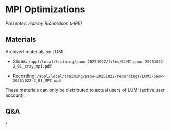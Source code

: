# MPI Optimizations

*Presenter: Harvey Richardson (HPE)*


## Materials

<!--
Course materials will be made available during and after the course
-->

<!--
Temporary location of materials (for the lifetime of the training project):

-   Slides: `/project/project_465002175/Slides/HPE/06_cray_mpi_short.pdf`
-->

Archived materials on LUMI:

-   Slides: `/appl/local/training/paow-20251022/files/LUMI-paow-20251022-2_01_cray_mpi.pdf`

-   Recording: `/appl/local/training/paow-20251022/recordings/LUMI-paow-20251022-2_01_MPI.mp4`

These materials can only be distributed to actual users of LUMI (active user account).

<!--
## References

-   [Longer version of the MPI presentation from the 4-day comprehensive course in March 2025](../2p3day-20250302/M404-Cray_MPI_on_Slingshot.md)
-->

## Q&A

/

